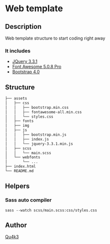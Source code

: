 # Web template

## Description

Web template structure to start coding right away

### It includes

- [JQuery 3.3.1](https://jquery.com/download/)
- [Font Awesome 5.0.8 Pro](https://fontawesome.com)
- [Bootstrap 4.0](https://getbootstrap.com)

## Structure

```bash
├── assets
│   ├── css
│   │   ├── bootstrap.min.css
│   │   ├── fontawesome-all.min.css
│   │   └── styles.css
│   ├── fonts
│   ├── img
│   ├── js
│   │   ├── bootstrap.min.js
│   │   ├── index.js
│   │   └── jquery-3.3.1.min.js
│   ├── scss
│   │   └── main.scss
│   └── webfonts
│       └── ...
├── index.html
└── README.md
```
## Helpers
### Sass auto compiler

```
sass --watch scss/main.scss:css/styles.css 
```

## Author

[Qu4k3](https://github.com/Qu4k3)
